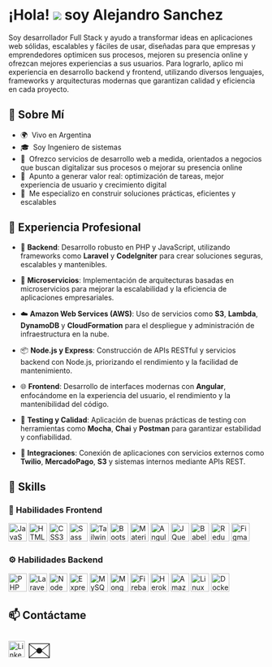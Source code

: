 ¡Hola! ![](https://user-images.githubusercontent.com/18350557/176309783-0785949b-9127-417c-8b55-ab5a4333674e.gif) soy Alejandro Sanchez
=========================================================================================================================================

Soy desarrollador Full Stack y ayudo a transformar ideas en aplicaciones web sólidas, escalables y fáciles de usar, diseñadas para que empresas y emprendedores optimicen sus procesos, mejoren su presencia online y ofrezcan mejores experiencias a sus usuarios. Para lograrlo, aplico mi experiencia en desarrollo backend y frontend, utilizando diversos lenguajes, frameworks y arquitecturas modernas que garantizan calidad y eficiencia en cada proyecto.

## 🚀 Sobre Mí
*   🌍  Vivo en Argentina
*   🎓  Soy Ingeniero de sistemas
*   💼  Ofrezco servicios de desarrollo web a medida, orientados a negocios que buscan digitalizar sus procesos o mejorar su presencia online
*   🎯  Apunto a generar valor real: optimización de tareas, mejor experiencia de usuario y crecimiento digital 
*   🧠  Me especializo en construir soluciones prácticas, eficientes y escalables 
<!-- *   💬  También podés encontrarme en [LinkedIn](https://www.linkedin.com/in/alejo-sanchez)   -->
<!-- *   🖥️  See my portfolio at [sdfsdfsdf](http://sdfsdfsdf) -->
<!-- *   ✉️  Contáctame al email -> [alejosb13@gmail.com](mailto:alejosb13@gmail.com) -->

## 💼 Experiencia Profesional

* 🎯 **Backend**: Desarrollo robusto en PHP y JavaScript, utilizando frameworks como **Laravel** y **CodeIgniter** para crear soluciones seguras, escalables y mantenibles.

* 🔄 **Microservicios**: Implementación de arquitecturas basadas en microservicios para mejorar la escalabilidad y la eficiencia de aplicaciones empresariales.

* ☁️ **Amazon Web Services (AWS)**: Uso de servicios como **S3**, **Lambda**, **DynamoDB** y **CloudFormation** para el despliegue y administración de infraestructura en la nube.

* 📦 **Node.js y Express**: Construcción de APIs RESTful y servicios backend con Node.js, priorizando el rendimiento y la facilidad de mantenimiento.

* 🌐 **Frontend**: Desarrollo de interfaces modernas con **Angular**, enfocándome en la experiencia del usuario, el rendimiento y la mantenibilidad del código.

* 🧪 **Testing y Calidad**: Aplicación de buenas prácticas de testing con herramientas como **Mocha**, **Chai** y **Postman** para garantizar estabilidad y confiabilidad.

* 🔗 **Integraciones**: Conexión de aplicaciones con servicios externos como **Twilio**, **MercadoPago**, **S3** y sistemas internos mediante APIs REST.

## 🔧 Skills

### 🎨 Habilidades Frontend

<p align="left">
  <img src="https://raw.githubusercontent.com/danielcranney/readme-generator/main/public/icons/skills/javascript-colored.svg" width="36" height="36" alt="JavaScript" title="JavaScript"/>
  <img src="https://raw.githubusercontent.com/danielcranney/readme-generator/main/public/icons/skills/html5-colored.svg" width="36" height="36" alt="HTML5" title="HTML5"/>
  <img src="https://raw.githubusercontent.com/danielcranney/readme-generator/main/public/icons/skills/css3-colored.svg" width="36" height="36" alt="CSS3" title="CSS3"/>
  <img src="https://raw.githubusercontent.com/danielcranney/readme-generator/main/public/icons/skills/sass-colored.svg" width="36" height="36" alt="Sass" title="Sass"/>
  <img src="https://raw.githubusercontent.com/danielcranney/readme-generator/main/public/icons/skills/tailwindcss-colored.svg" width="36" height="36" alt="TailwindCSS" title="TailwindCSS"/>
  <img src="https://raw.githubusercontent.com/danielcranney/readme-generator/main/public/icons/skills/bootstrap-colored.svg" width="36" height="36" alt="Bootstrap" title="Bootstrap"/>
  <img src="https://raw.githubusercontent.com/danielcranney/readme-generator/main/public/icons/skills/materialui-colored.svg" width="36" height="36" alt="Material UI" title="Material UI"/>
  <img src="https://raw.githubusercontent.com/danielcranney/readme-generator/main/public/icons/skills/angularjs-colored.svg" width="36" height="36" alt="Angular" title="Angular"/>
  <img src="https://raw.githubusercontent.com/danielcranney/readme-generator/main/public/icons/skills/jquery-colored.svg" width="36" height="36" alt="JQuery" title="JQuery"/>
  <img src="https://raw.githubusercontent.com/danielcranney/readme-generator/main/public/icons/skills/babel-colored.svg" width="36" height="36" alt="Babel" title="Babel"/>
  <img src="https://raw.githubusercontent.com/danielcranney/readme-generator/main/public/icons/skills/redux-colored.svg" width="36" height="36" alt="Redux" title="Redux"/>
  <img src="https://raw.githubusercontent.com/danielcranney/readme-generator/main/public/icons/skills/figma-colored.svg" width="36" height="36" alt="Figma" title="Figma"/>
</p>

### ⚙️ Habilidades Backend

<p align="left">
  <img src="https://raw.githubusercontent.com/danielcranney/readme-generator/main/public/icons/skills/php-colored.svg" width="36" height="36" alt="PHP" title="PHP"/>
  <img src="https://raw.githubusercontent.com/danielcranney/readme-generator/main/public/icons/skills/laravel-colored.svg" width="36" height="36" alt="Laravel" title="Laravel"/>
  <img src="https://raw.githubusercontent.com/danielcranney/readme-generator/main/public/icons/skills/nodejs-colored.svg" width="36" height="36" alt="NodeJS" title="NodeJS"/>
  <img src="https://raw.githubusercontent.com/danielcranney/readme-generator/main/public/icons/skills/express-colored.svg" width="36" height="36" alt="Express" title="Express"/>
  <img src="https://raw.githubusercontent.com/danielcranney/readme-generator/main/public/icons/skills/mysql-colored.svg" width="36" height="36" alt="MySQL" title="MySQL"/>
  <img src="https://raw.githubusercontent.com/danielcranney/readme-generator/main/public/icons/skills/mongodb-colored.svg" width="36" height="36" alt="MongoDB" title="MongoDB"/>
  <img src="https://raw.githubusercontent.com/danielcranney/readme-generator/main/public/icons/skills/firebase-colored.svg" width="36" height="36" alt="Firebase" title="Firebase"/>
  <img src="https://raw.githubusercontent.com/danielcranney/readme-generator/main/public/icons/skills/heroku-colored.svg" width="36" height="36" alt="Heroku" title="Heroku"/>
  <img src="https://raw.githubusercontent.com/danielcranney/readme-generator/main/public/icons/skills/aws-colored.svg" width="36" height="36" alt="Amazon Web Services" title="Amazon Web Services"/>
  <img src="https://raw.githubusercontent.com/danielcranney/readme-generator/main/public/icons/skills/linux-colored.svg" width="36" height="36" alt="Linux" title="Linux"/>
  <img src="https://raw.githubusercontent.com/danielcranney/readme-generator/main/public/icons/skills/docker-colored.svg" width="36" height="36" alt="Docker" title="Docker"/>
</p>


## 📫 Contáctame
<p align="left">
  <img src="https://raw.githubusercontent.com/danielcranney/readme-generator/main/public/icons/socials/linkedin.svg" width="32" height="32" alt="LinkedIn" title="LinkedIn" />
  <span style="font-size: 42px;">✉️</span>
</p>
